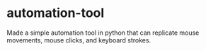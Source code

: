 # automation-tool
Made a simple automation tool in python that can replicate mouse movements, mouse clicks, and keyboard strokes.

